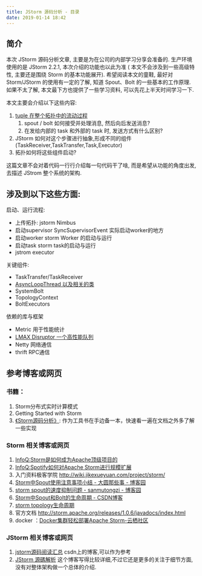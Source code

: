 ```yaml
---
title: JStorm 源码分析 - 目录
date: 2019-01-14 18:42
---
```


## 简介

本次 JStorm 源码分析文章, 主要是为在公司的内部学习分享会准备的. 
生产环境使用的是 JStorm 2.2.1, 本次介绍的功能也以此为准 ( 本文不会涉及到一些高级特性, 主要还是围绕 Storm 的基本功能展开). 希望阅读本文的童鞋, 最好对 Storm/JStorm 的使用有一定的了解, 知道 Spout、Bolt 的一些基本的工作原理. 如果不太了解, 本文最下方也提供了一些学习资料, 可以先花上半天时间学习一下.

本文主要会介绍以下这些内容:
1. [tuple 在整个拓扑中的流动过程](lean-jstorm-source-code-01)
    1. spout / bolt 如何接受并处理消息, 然后向后发送消息?
    2. 在发给内部的 task 和外部的 task 时, 发送方式有什么区别?
2. JStorm 如何对这个步骤进行抽象,形成不同的组件(TaskReceiver,TaskTransfer,Task,Executor)
3. 拓扑如何将这些组件启动?

这篇文章不会对着代码一行行介绍每一句代码干了啥, 而是希望从功能的角度出发, 去描述 JStrom 整个系统的架构.


## 涉及到以下这些方面:

启动、运行流程:
- 上传拓扑: jstorm Nimbus
- 启动supervisor SyncSupervisorEvent 实际启动worker的地方
- 启动worker storm Worker 的启动与运行
- 启动task storm task的启动与运行
- jstrom executor

关键组件:
- TaskTransfer/TaskReceiver
- [AsyncLoopThread 以及相关的类](lean-jstorm-AsyncLoopThread)
- SystemBolt
- TopologyContext
- BoltExecutors

依赖的库与框架
- Metric 用于性能统计
- [LMAX Disruptor 一个高性能队列](lean-jstorm-source-queue)
- Netty 网络通信
- thrift RPC通信

## 参考博客或网页 

### 书籍： 
1. Storm分布式实时计算模式 
2. Getting Started with Storm 
3. [《Storm源码分析》](http://book.douban.com/subject/26115707/): 作为工具书在手边备一本，快速看一遍在文档之外多了解一些实现 

### Storm 相关博客或网页 
1. [InfoQ:Storm是如何成为Apache顶级项目的](http://www.infoq.com/cn/news/2014/10/storm-apache-top-level-project)
2. [InfoQ:Spotify如何对Apache Storm进行规模扩展](http://www.infoq.com/cn/articles/how-spotify-scales-apache-storm)
3. 入门资料极客学院  <http://wiki.jikexueyuan.com/project/storm/> 
4. [Storm中Spout使用注意事项小结 - 大圆那些事 - 博客园](evernote:///view/9880513/s38/f829c119-81db-4dec-a67c-b075ef27ef16/f829c119-81db-4dec-a67c-b075ef27ef16/)
5. [storm spout的速度抑制问题 - sanmutongzi - 博客园](evernote:///view/9880513/s38/86d2f45e-8c31-4618-94dc-5ec8b281c17f/86d2f45e-8c31-4618-94dc-5ec8b281c17f/)
6. [Storm中Spout和Bolt的生命周期 - CSDN博客](evernote:///view/9880513/s38/3c37a490-32aa-41ab-a756-a273d24d5446/3c37a490-32aa-41ab-a756-a273d24d5446/)
7. [storm topology生命周期](evernote:///view/9880513/s38/f2e03b49-0ec4-4042-8a48-77532aaffea5/f2e03b49-0ec4-4042-8a48-77532aaffea5/)
8. 官方文档 <http://storm.apache.org/releases/1.0.6/javadocs/index.html> 
9. docker ：[Docker集群轻松部署Apache Storm-云栖社区](evernote:///view/9880513/s38/ff8c2edd-9f5d-4ba6-8c00-ab7b5e21d292/ff8c2edd-9f5d-4ba6-8c00-ab7b5e21d292/) 

### JStorm 相关博客或网页 
1. [jstorm源码阅读汇总](https://blog.csdn.net/tjq980303/article/details/81806609) csdn上的博客,可以作为参考
2. [JStorm 源碼解析](https://hk.saowen.com/source/site/www_zhenchao_org) 这个博客写得比较详细,不过它还是更多的关注于细节方面,没有对整体架构做一个总体的介绍.



